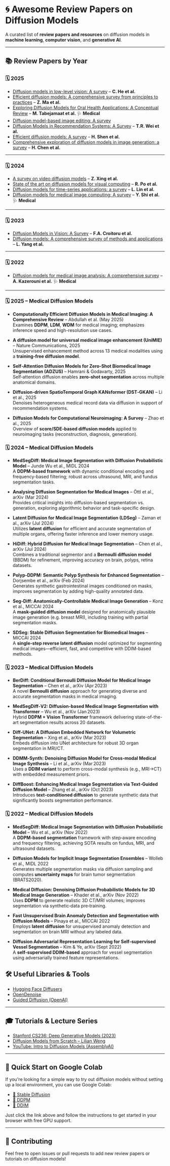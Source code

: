 # 🌀 Awesome Review Papers on Diffusion Models
A curated list of **review papers and resources** on diffusion models in **machine learning**, **computer vision**, and **generative AI**.

---

## 📚 Review Papers by Year

### 🗓️ 2025

- [Diffusion models in low-level vision: A survey](https://ieeexplore.ieee.org/iel8/34/4359286/10902142.pdf) – **C. He et al.**
- [Efficient diffusion models: A comprehensive survey from principles to practices](https://arxiv.org/pdf/2410.11795) – **Z. Ma et al.**
- [Exploring Diffusion Models for Oral Health Applications: A Conceptual Review](https://ieeexplore.ieee.org/stamp/stamp.jsp?tp=&arnumber=11104086) – **M. Tabejamaat et al.** 🩺 **Medical**
- [Diffusion model-based image editing: A survey](https://arxiv.org/pdf/2402.17525)
- [Diffusion Models in Recommendation Systems: A Survey](https://arxiv.org/pdf/2501.10548) – **T.R. Wei et al.**
- [Efficient diffusion models: A survey](https://arxiv.org/pdf/2502.06805) – **H. Shen et al.**
- [Comprehensive exploration of diffusion models in image generation: a survey](https://link.springer.com/content/pdf/10.1007/s10462-025-11110-3.pdf) – **H. Chen et al.**

---

### 🗓️ 2024

- [A survey on video diffusion models](https://arxiv.org/pdf/2310.10647) – **Z. Xing et al.**
- [State of the art on diffusion models for visual computing](https://arxiv.org/pdf/2310.07204) – **R. Po et al.**
- [Diffusion models for time-series applications: a survey](https://arxiv.org/pdf/2305.00624) – **L. Lin et al.**
- [Diffusion models for medical image computing: A survey](https://ieeexplore.ieee.org/iel8/5971803/10676339/10676408.pdf) – **Y. Shi et al.** 🩺 **Medical**

---

### 🗓️ 2023

- [Diffusion Models in Vision: A Survey](https://arxiv.org/pdf/2209.04747) – **F.A. Croitoru et al.**
- [Diffusion models: A comprehensive survey of methods and applications](https://arxiv.org/pdf/2209.00796) – **L. Yang et al.**

---

### 🗓️ 2022

- [Diffusion models for medical image analysis: A comprehensive survey](https://arxiv.org/pdf/2211.07804) – **A. Kazerouni et al.** 🩺 **Medical**

---


### 🗓️ 2025 – Medical Diffusion Models

- **Computationally Efficient Diffusion Models in Medical Imaging: A Comprehensive Review** – Abdullah et al. (May 2025)  
  Examines **DDPM**, **LDM**, **WDM** for medical imaging; emphasizes inference speed and high-resolution use cases.

- **A diffusion model for universal medical image enhancement (UniMIE)** – Nature Communications, 2025  
  Unsupervised enhancement method across 13 medical modalities using a **training‑free diffusion model**.

- **Self‑Attention Diffusion Models for Zero‑Shot Biomedical Image Segmentation (ADZUS)** – Hamrani & Godavarty, 2025  
  Self‑attention diffusion enables **zero‑shot segmentation** across multiple anatomical domains.

- **Diffusion‑driven SpatioTemporal Graph KANsformer (DST‑GKAN)** – Li et al., 2025  
  Denoises heterogeneous medical record data via diffusion in support of recommendation systems.

- **Diffusion Models for Computational Neuroimaging: A Survey** – Zhao et al., 2025  
  Overview of **score/SDE‑based diffusion models** applied to neuroimaging tasks (reconstruction, diagnosis, generation).

### 🗓️ 2024 – Medical Diffusion Models

- **MedSegDiff: Medical Image Segmentation with Diffusion Probabilistic Model** – Junde Wu et al., MIDL 2024  
  A **DDPM‑based framework** with dynamic conditional encoding and frequency-based filtering; robust across ultrasound, MRI, and fundus segmentation tasks.

- **Analysing Diffusion Segmentation for Medical Images** – Öttl et al., arXiv (Mar 2024)  
  Provides critical insights into diffusion-based segmentation vs. generation, exploring algorithmic behavior and task-specific design.

- **Latent Diffusion for Medical Image Segmentation (LDSeg)** – Zaman et al., arXiv (Jul 2024)  
  Utilizes **latent diffusion** for efficient and accurate segmentation of multiple organs, offering faster inference and lower memory usage.

- **HiDiff: Hybrid Diffusion for Medical Image Segmentation** – Chen et al., arXiv (Jul 2024)  
  Combines a traditional segmentor and a **Bernoulli diffusion model** (BBDM) for refinement, improving accuracy on brain, polyps, retina datasets.

- **Polyp‑DDPM: Semantic Polyp Synthesis for Enhanced Segmentation** – Dorjsembe et al., arXiv (Feb 2024)  
  Generates synthetic gastrointestinal images conditioned on masks, improves segmentation by adding high-quality annotated data.

- **Seg‑Diff: Anatomically‑Controllable Medical Image Generation** – Konz et al., MICCAI 2024  
  A **mask-guided diffusion model** designed for anatomically plausible image generation (e.g. breast MRI), including training with partial segmentation masks.

- **SDSeg: Stable Diffusion Segmentation for Biomedical Images** – MICCAI 2024  
  A **single-step reverse latent diffusion** model optimized for segmenting medical images—efficient, fast, and competitive with DDIM-based methods.

### 🗓️ 2023 – Medical Diffusion Models

- **BerDiff: Conditional Bernoulli Diffusion Model for Medical Image Segmentation** – Chen et al., arXiv (Apr 2023)  
  A novel **Bernoulli diffusion** approach for generating diverse and accurate segmentation masks in medical imaging.

- **MedSegDiff‑V2: Diffusion-based Medical Image Segmentation with Transformer** – Wu et al., arXiv (Jan 2023)  
  Hybrid **DDPM + Vision Transformer** framework delivering state-of-the-art segmentation results across 20 datasets.

- **Diff‑UNet: A Diffusion Embedded Network for Volumetric Segmentation** – Xing et al., arXiv (Mar 2023)  
  Embeds diffusion into UNet architecture for robust 3D organ segmentation in MRI/CT.

- **DDMM‑Synth: Denoising Diffusion Model for Cross‑modal Medical Image Synthesis** – Li et al., arXiv (Mar 2023)  
  Uses a **DDIM variant** to perform cross-modal synthesis (e.g., MRI→CT) with embedded measurement priors.

- **DiffBoost: Enhancing Medical Image Segmentation via Text‑Guided Diffusion Model** – Zhang et al., arXiv (Oct 2023)  
  Introduces **text-conditioned diffusion** to generate synthetic data that significantly boosts segmentation performance.

### 🗓️ 2022 – Medical Diffusion Models

- **MedSegDiff: Medical Image Segmentation with Diffusion Probabilistic Model** – Wu et al., arXiv (Nov 2022)  
  A **DDPM‑based segmentation** framework with step‑aware encoding and frequency filtering, achieving SOTA results on fundus, MRI, and ultrasound datasets.

- **Diffusion Models for Implicit Image Segmentation Ensembles** – Wolleb et al., MIDL 2022  
  Generates multiple segmentation masks via diffusion sampling and computes **uncertainty maps** for brain tumor segmentation (BRATS2020).

- **Medical Diffusion: Denoising Diffusion Probabilistic Models for 3D Medical Image Generation** – Khader et al., arXiv (Nov 2022)  
  Uses **DDPM** to generate realistic 3D CT/MRI volumes; improves segmentation via synthetic‑data pre‑training.

- **Fast Unsupervised Brain Anomaly Detection and Segmentation with Diffusion Models** – Pinaya et al., MICCAI 2022  
  Employs **latent diffusion** for unsupervised anomaly detection and segmentation on brain MRI without any labeled data.

- **Diffusion Adversarial Representation Learning for Self‑supervised Vessel Segmentation** – Kim & Ye, arXiv (Sept 2022)  
  A **self‑supervised DDIM-based** approach for vessel segmentation using adversarially trained feature representations.

## 🛠 Useful Libraries & Tools

- [Hugging Face Diffusers](https://github.com/huggingface/diffusers)
- [OpenDenoise](https://github.com/OpenDenoise/OpenDenoise)
- [Guided Diffusion (OpenAI)](https://github.com/openai/guided-diffusion)

---

## 🎓 Tutorials & Lecture Series

- [Stanford CS236: Deep Generative Models (2023)](https://cs236.stanford.edu/)
- [Diffusion Models from Scratch – Lilian Weng](https://lilianweng.github.io/posts/2021-07-11-diffusion-models/)
- [YouTube: Intro to Diffusion Models (AssemblyAI)](https://www.youtube.com/watch?v=HoKDTa5jHvg)

---
## 🚀 Quick Start on Google Colab

If you're looking for a simple way to try out diffusion models without setting up a local environment, you can use Google Colab:

- [🧨 Stable Diffusion](https://colab.research.google.com/github/huggingface/notebooks/blob/main/diffusers/stable_diffusion.ipynb)
- [🧨 DDPM](https://colab.research.google.com/github/keras-team/keras-io/blob/master/examples/generative/ipynb/ddpm.ipynb)
- [🧨 DDIM](https://colab.research.google.com/github/huggingface/diffusion-models-class/blob/main/unit4/01_ddim_inversion.ipynb)

Just click the link above and follow the instructions to get started in your browser with free GPU support.

---
## 🤝 Contributing

Feel free to open issues or pull requests to add new review papers or tutorials on diffusion models!
